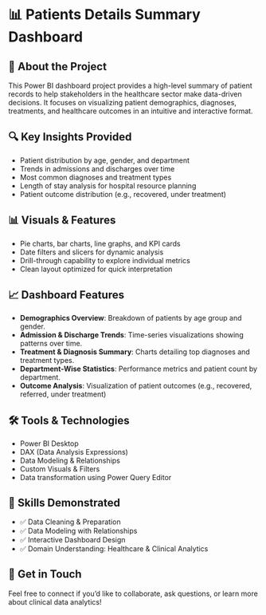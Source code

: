 

  <h1>📊 Patients Details Summary Dashboard</h1>

  <h2>📘 About the Project</h2>
  <p>
    This Power BI dashboard project provides a high-level summary of patient records to help stakeholders in the healthcare sector make data-driven decisions.
    It focuses on visualizing patient demographics, diagnoses, treatments, and healthcare outcomes in an intuitive and interactive format.
  </p>

  <h2>🔍 Key Insights Provided</h2>
  <ul>
    <li>Patient distribution by age, gender, and department</li>
    <li>Trends in admissions and discharges over time</li>
    <li>Most common diagnoses and treatment types</li>
    <li>Length of stay analysis for hospital resource planning</li>
    <li>Patient outcome distribution (e.g., recovered, under treatment)</li>
  </ul>

  <h2>📊 Visuals & Features</h2>
  <ul>
    <li>Pie charts, bar charts, line graphs, and KPI cards</li>
    <li>Date filters and slicers for dynamic analysis</li>
    <li>Drill-through capability to explore individual metrics</li>
    <li>Clean layout optimized for quick interpretation</li>
  </ul>

  <h2>📈 Dashboard Features</h2>
  <ul>
    <li><strong>Demographics Overview</strong>: Breakdown of patients by age group and gender.</li>
    <li><strong>Admission & Discharge Trends</strong>: Time-series visualizations showing patterns over time.</li>
    <li><strong>Treatment & Diagnosis Summary</strong>: Charts detailing top diagnoses and treatment types.</li>
    <li><strong>Department-Wise Statistics</strong>: Performance metrics and patient count by department.</li>
    <li><strong>Outcome Analysis</strong>: Visualization of patient outcomes (e.g., recovered, referred, under treatment)</li>
  </ul>

  <h2>🛠 Tools & Technologies</h2>
  <ul>
    <li>Power BI Desktop</li>
    <li>DAX (Data Analysis Expressions)</li>
    <li>Data Modeling & Relationships</li>
    <li>Custom Visuals & Filters</li>
    <li>Data transformation using Power Query Editor</li>
  </ul>

  <h2>🧪 Skills Demonstrated</h2>
  <ul>
    <li>✅ Data Cleaning & Preparation</li>
    <li>✅ Data Modeling with Relationships</li>
    <li>✅ Interactive Dashboard Design</li>
    <li>✅ Domain Understanding: Healthcare & Clinical Analytics</li>
  </ul>

  <h2>📣 Get in Touch</h2>
  <p>
    Feel free to connect if you’d like to collaborate, ask questions, or learn more about clinical data analytics!
  </p>

